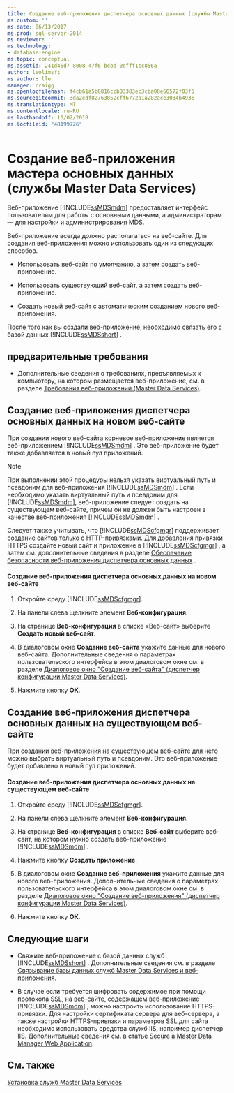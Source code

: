 ```yaml
---
title: Создание веб-приложения диспетчера основных данных (службы Master Data Services) | Документы Майкрософт
ms.custom: ''
ms.date: 06/13/2017
ms.prod: sql-server-2014
ms.reviewer: ''
ms.technology:
- database-engine
ms.topic: conceptual
ms.assetid: 241d46d7-8008-47f6-bebd-0dfff1cc856a
author: leolimsft
ms.author: lle
manager: craigg
ms.openlocfilehash: f4cb61a5b6816ccb03383ec3cba08e66572f03f5
ms.sourcegitcommit: 3da2edf82763852cff6772a1a282ace3034b4936
ms.translationtype: MT
ms.contentlocale: ru-RU
ms.lasthandoff: 10/02/2018
ms.locfileid: "48199726"
---
```

# <a name="create-a-master-data-manager-web-application-master-data-services"></a>Создание веб-приложения мастера основных данных (службы Master Data Services)
  Веб-приложение [!INCLUDE[ssMDSmdm](../../includes/ssmdsmdm-md.md)] предоставляет интерфейс пользователям для работы с основными данными, а администраторам — для настройки и администрирования MDS.  
  
 Веб-приложение всегда должно располагаться на веб-сайте. Для создания веб-приложения можно использовать один из следующих способов.  
  
-   Использовать веб-сайт по умолчанию, а затем создать веб-приложение.  
  
-   Использовать существующий веб-сайт, а затем создать веб-приложение.  
  
-   Создать новый веб-сайт с автоматическим созданием нового веб-приложения.  
  
 После того как вы создали веб-приложение, необходимо связать его с базой данных [!INCLUDE[ssMDSshort](../../includes/ssmdsshort-md.md)] .  
  
## <a name="prerequisites"></a>предварительные требования  
  
-   Дополнительные сведения о требованиях, предъявляемых к компьютеру, на котором размещается веб-приложение, см. в разделе [Требования веб-приложений (Master Data Services)](web-application-requirements-master-data-services.md).  
  
## <a name="to-create-a-master-data-manager-web-application-in-a-new-website"></a>Создание веб-приложения диспетчера основных данных на новом веб-сайте  
 При создании нового веб-сайта корневое веб-приложение является веб-приложением [!INCLUDE[ssMDSmdm](../../includes/ssmdsmdm-md.md)] . Это веб-приложение будет также добавляется в новый пул приложений.  
  
> [!NOTE]  
>  При выполнении этой процедуры нельзя указать виртуальный путь и псевдоним для веб-приложения [!INCLUDE[ssMDSmdm](../../includes/ssmdsmdm-md.md)] . Если необходимо указать виртуальный путь и псевдоним для [!INCLUDE[ssMDSmdm](../../includes/ssmdsmdm-md.md)], веб-приложение следует создать на существующем веб-сайте, причем он не должен быть настроен в качестве веб-приложения [!INCLUDE[ssMDSmdm](../../includes/ssmdsmdm-md.md)] .  
  
 Следует также учитывать, что [!INCLUDE[ssMDScfgmgr](../../includes/ssmdscfgmgr-md.md)] поддерживает создание сайтов только с HTTP-привязками. Для добавления привязки HTTPS создайте новый сайт и приложение в [!INCLUDE[ssMDScfgmgr](../../includes/ssmdscfgmgr-md.md)] , а затем см. дополнительные сведения в разделе [Обеспечение безопасности веб-приложения диспетчера основных данных](secure-a-master-data-manager-web-application.md) .  
  
#### <a name="to-create-a-master-data-manager-web-application-in-a-new-website"></a>Создание веб-приложения диспетчера основных данных на новом веб-сайте  
  
1.  Откройте среду [!INCLUDE[ssMDScfgmgr](../../includes/ssmdscfgmgr-md.md)].  
  
2.  На панели слева щелкните элемент **Веб-конфигурация**.  
  
3.  На странице **Веб-конфигурация** в списке «Веб-сайт» выберите **Создать новый веб-сайт**.  
  
4.  В диалоговом окне **Создание веб-сайта** укажите данные для нового веб-сайта. Дополнительные сведения о параметрах пользовательского интерфейса в этом диалоговом окне см. в разделе [Диалоговое окно "Создание веб-сайта" (диспетчер конфигурации Master Data Services)](../create-website-dialog-box-master-data-services-configuration-manager.md).  
  
5.  Нажмите кнопку **ОК**.  
  
## <a name="to-create-a-master-data-manager-web-application-in-an-existing-website"></a>Создание веб-приложения диспетчера основных данных на существующем веб-сайте  
 При создании веб-приложения на существующем веб-сайте для него можно выбрать виртуальный путь и псевдоним. Это веб-приложение будет добавлено в новый пул приложений.  
  
#### <a name="to-create-a-master-data-manager-web-application-in-an-existing-website"></a>Создание веб-приложения диспетчера основных данных на существующем веб-сайте  
  
1.  Откройте среду [!INCLUDE[ssMDScfgmgr](../../includes/ssmdscfgmgr-md.md)].  
  
2.  На панели слева щелкните элемент **Веб-конфигурация**.  
  
3.  На странице **Веб-конфигурация** в списке **Веб-сайт** выберите веб-сайт, на котором нужно создать веб-приложение [!INCLUDE[ssMDSmdm](../../includes/ssmdsmdm-md.md)] .  
  
4.  Нажмите кнопку **Создать приложение**.  
  
5.  В диалоговом окне **Создание веб-приложения** укажите данные для нового веб-приложения. Дополнительные сведения о параметрах пользовательского интерфейса в этом диалоговом окне см. в разделе [Диалоговое окно "Создание веб-приложения" (диспетчер конфигурации Master Data Services)](../create-web-application-dialog-box-master-data-services-configuration-manager.md).  
  
6.  Нажмите кнопку **ОК**.  
  
## <a name="next-steps"></a>Следующие шаги  
  
-   Свяжите веб-приложение с базой данных служб [!INCLUDE[ssMDSshort](../../includes/ssmdsshort-md.md)] . Дополнительные сведения см. в разделе [Связывание базы данных служб Master Data Services и веб-приложения](associate-a-master-data-services-database-and-web-application.md).  
  
-   В случае если требуется шифровать содержимое при помощи протокола SSL, на веб-сайте, содержащем веб-приложение [!INCLUDE[ssMDSmdm](../../includes/ssmdsmdm-md.md)] , можно настроить использование HTTPS-привязки. Для настройки сертификата сервера для веб-сервера, а также настройки HTTPS-привязки и параметров SSL для сайта необходимо использовать средства служб IIS, например диспетчер IIS. Дополнительные сведения см. в статье [Secure a Master Data Manager Web Application](secure-a-master-data-manager-web-application.md).  
  
## <a name="see-also"></a>См. также  
 [Установка служб Master Data Services](install-master-data-services.md)  
  
  

